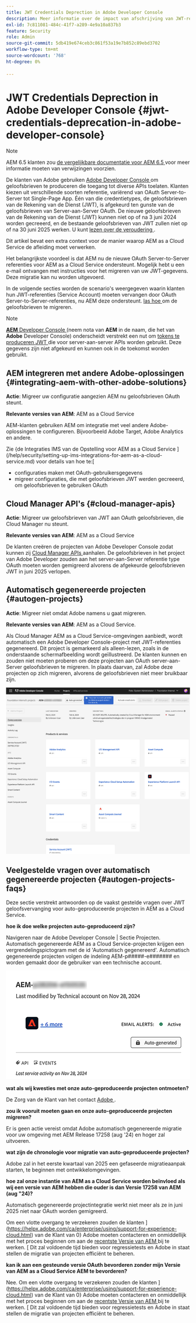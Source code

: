 ```yaml
---
title: JWT Credentials Deprection in Adobe Developer Console
description: Meer informatie over de impact van afschrijving van JWT-referenties in Adobe Developer Console op AEM.
exl-id: 7c811081-484c-41f7-a289-4e9a10a837b3
feature: Security
role: Admin
source-git-commit: 5db419e674ceb3c861f53a19e7b852c89ebd3702
workflow-type: tm+mt
source-wordcount: '768'
ht-degree: 0%

---
```


# JWT Credentials Deprection in Adobe Developer Console {#jwt-credentials-deprecation-in-adobe-developer-console}

>[!NOTE]
>
>AEM 6.5 klanten zou [ de vergelijkbare documentatie voor AEM 6.5 ](https://experienceleague.adobe.com/en/docs/experience-manager-65/content/security/jwt-credentials-deprecation-in-adobe-developer-console) voor meer informatie moeten van verwijzingen voorzien.

De klanten van Adobe gebruiken [ Adobe Developer Console ](https://developer.adobe.com/console) om geloofsbrieven te produceren die toegang tot diverse APIs toelaten. Klanten kiezen uit verschillende soorten referentie, variërend van OAuth Server-to-Server tot Single-Page App. Één van die credentietypes, de geloofsbrieven van de Rekening van de Dienst (JWT), is afgekeurd ten gunste van de geloofsbrieven van Server-aan-Server OAuth. De nieuwe geloofsbrieven van de Rekening van de Dienst (JWT) kunnen niet op of na 3 juni 2024 worden gecreeerd, en de bestaande geloofsbrieven van JWT zullen niet op of na 30 juni 2025 werken. U kunt [ lezen over de veroudering ](https://developer.adobe.com/developer-console/docs/guides/authentication/ServerToServerAuthentication/migration/).

Dit artikel bevat een extra context voor de manier waarop AEM as a Cloud Service de afleiding moet verwerken.

Het belangrijkste voordeel is dat AEM nu de nieuwe OAuth Server-to-Server referenties voor AEM as a Cloud Service ondersteunt. Mogelijk hebt u een e-mail ontvangen met instructies voor het migreren van uw JWT-gegevens. Deze migratie kan nu worden uitgevoerd.

In de volgende secties worden de scenario&#39;s weergegeven waarin klanten hun JWT-referenties (Service Account) moeten vervangen door OAuth Server-to-Server-referenties, nu AEM deze ondersteunt. [ las hoe ](https://developer.adobe.com/developer-console/docs/guides/authentication/ServerToServerAuthentication/migration#migration-overview) om de geloofsbrieven te migreren.

>[!NOTE]
>
>[**AEM** Developer Console ](/help/implementing/developing/introduction/development-guidelines.md#crxde-lite-and-developer-console) (neem nota van **AEM** in de naam, die het van **Adobe** Developer Console) onderscheidt verstrekt een nut om [ tokens te produceren JWT ](/help/implementing/developing/introduction/generating-access-tokens-for-server-side-apis.md) die voor server-aan-server APIs worden gebruikt. Deze gegevens zijn niet afgekeurd en kunnen ook in de toekomst worden gebruikt.

## AEM integreren met andere Adobe-oplossingen {#integrating-aem-with-other-adobe-solutions}

**Actie**: Migreer uw configuratie aangezien AEM nu geloofsbrieven OAuth steunt.

**Relevante versies van AEM**: AEM as a Cloud Service

AEM-klanten gebruiken AEM om integratie met veel andere Adobe-oplossingen te configureren. Bijvoorbeeld Adobe Target, Adobe Analytics en andere.

Zie {de Integraties IMS van de Opstelling voor AEM as a Cloud Service ](/help/security/setting-up-ims-integrations-for-aem-as-a-cloud-service.md) voor details van hoe te:[

* configuraties maken met OAuth-gebruikersgegevens
* migreer configuraties, die met geloofsbrieven JWT werden gecreeerd, om geloofsbrieven te gebruiken OAuth

## Cloud Manager API&#39;s {#cloud-manager-apis}

**Actie**: Migreer uw geloofsbrieven van JWT aan OAuth geloofsbrieven, die Cloud Manager nu steunt.

**Relevante versies van AEM**: AEM as a Cloud Service

De klanten creëren de projecten van Adobe Developer Console zodat kunnen zij [ Cloud Manager APIs ](https://developer.adobe.com/experience-cloud/cloud-manager/guides/getting-started/create-api-integration/) aanhalen. De geloofsbrieven in het project van Adobe Developer zouden aan het server-aan-Server referentie type OAuth moeten worden gemigreerd alvorens de afgekeurde geloofsbrieven JWT in juni 2025 verlopen.

## Automatisch gegenereerde projecten {#autogen-projects}

**Actie**: Migreer niet omdat Adobe namens u gaat migreren.

**Relevante versies van AEM**: AEM as a Cloud Service.

Als Cloud Manager AEM as a Cloud Service-omgevingen aanbiedt, wordt automatisch een Adobe Developer Console-project met JWT-referenties gegenereerd. Dit project is gemarkeerd als alleen-lezen, zoals in de onderstaande schermafbeelding wordt geïllustreerd. De klanten kunnen en zouden niet moeten proberen om deze projecten aan OAuth server-aan-Server geloofsbrieven te migreren. In plaats daarvan, zal Adobe deze projecten op zich migreren, alvorens de geloofsbrieven niet meer bruikbaar zijn.

![ auto-geproduceerde projecten ](/help/security/assets/jwt-deprecation-autogen-projects.png)

## Veelgestelde vragen over automatisch gegenereerde projecten {#autogen-projects-faqs}

Deze sectie verstrekt antwoorden op de vaakst gestelde vragen over JWT geloofsvervanging voor auto-geproduceerde projecten in AEM as a Cloud Service.

**hoe ik doe welke projecten auto-geproduceerd zijn?**

Navigeren naar de Adobe Developer Console | Sectie Projecten.  Automatisch gegenereerde AEM as a Cloud Service-projecten krijgen een vergrendelingspictogram met de id &#39;Automatisch gegenereerd&#39;.  Automatisch gegenereerde projecten volgen de indeling AEM-p#####-e####### en worden gemaakt door de gebruiker van een technische account.

![ Automatisch geproduceerde Projecten ](/help/security/assets/jwt-alert.png)

**wat als wij kwesties met onze auto-geproduceerde projecten ontmoeten?**

De Zorg van de Klant van het contact [ Adobe ](https://helpx.adobe.com/ca/enterprise/using/support-for-experience-cloud.html).

**zou ik vooruit moeten gaan en onze auto-geproduceerde projecten migreren?**

Er is geen actie vereist omdat Adobe automatisch gegenereerde migratie voor uw omgeving met AEM Release 17258 (aug &#39;24) en hoger zal uitvoeren.

**wat zijn de chronologie voor migratie van auto-geproduceerde projecten?**

Adobe zal in het eerste kwartaal van 2025 een gefaseerde migratieaanpak starten, te beginnen met ontwikkelomgevingen.

**hoe zal onze instantie van AEM as a Cloud Service worden beïnvloed als wij een versie van AEM hebben die ouder is dan Versie 17258 van AEM (aug &quot;24)?**

Automatisch gegenereerde projectintegratie werkt niet meer als ze in juni 2025 niet naar OAuth worden gemigreerd.

Om een vlotte overgang te verzekeren zouden de klanten ](https://helpx.adobe.com/ca/enterprise/using/support-for-experience-cloud.html) van de Klant van 0} Adobe moeten contacteren en onmiddellijk met het proces beginnen om aan de [ recentste Versie van AEM ](https://experienceleague.adobe.com/en/docs/experience-manager-cloud-service/content/release-notes/maintenance/latest) bij te werken. [ Dit zal voldoende tijd bieden voor regressietests en Adobe in staat stellen de migratie van projecten efficiënt te beheren.

**kan ik aan een gesteunde versie OAuth bevorderen zonder mijn Versie van AEM as a Cloud Service AEM te bevorderen?**

Nee. Om een vlotte overgang te verzekeren zouden de klanten ](https://helpx.adobe.com/ca/enterprise/using/support-for-experience-cloud.html) van de Klant van 0} Adobe moeten contacteren en onmiddellijk met het proces beginnen om aan de [ recentste Versie van AEM ](https://experienceleague.adobe.com/en/docs/experience-manager-cloud-service/content/release-notes/maintenance/latest) bij te werken. [ Dit zal voldoende tijd bieden voor regressietests en Adobe in staat stellen de migratie van projecten efficiënt te beheren.

